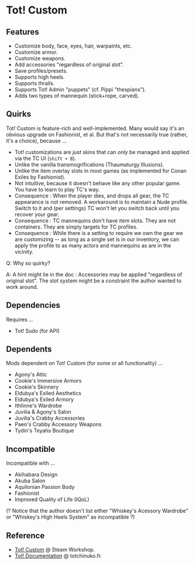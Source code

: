 # Tot! Custom

## Features

- Customize body, face, eyes, hair, warpaints, etc.
- Customize armor.
- Customize weapons.
- Add accessories "regardless of original slot".
- Save profiles/presets.
- Supports high heels.
- Supports thralls.
- Supports Tot! Admin "puppets" (cf. Pippi "thespians").
- Adds two types of mannequin (stick+rope, carved).

## Quirks

Tot! Custom is feature-rich and well-implemented. Many would say it's an obvious upgrade on Fashionist, et al.
But that's not necessarily true (rather, it's a choice), because ...

- Tot! customizations are _just_ skins that can _only_ be managed and applied via the TC UI (`shift + B`).
- Unlike the vanilla transmogrifications (Thaumaturgy Illusions).
- Unlike the item overlay slots in most games (as implemented for Conan Exiles by Fashionist).
- Not intuitive, because it doesn't behave like any other popular game. You have to learn to play TC's way.
- Consequence : When the player dies, and drops all gear, the TC appearance is not removed.
A workaround is to maintain a Nude profile. Switch to it and (per settings) TC won't let you switch back until you recover your gear.
- Consequence : TC mannequins don't have item slots. They are not containers. They are simply targets for TC profiles.
- Consequence : While there is a setting to require we own the gear we are customizing -- as long as a single set is in our inventory,
we can apply the profile to as many actors and mannequins as are in the vicinity.

Q: Why so quirky?

A: A hint might lie in the doc : Accessories may be applied "regardless of original slot". The slot system might be a constraint the author wanted to work around.

## Dependencies

Requires ...

- Tot! Sudo (for API)

## Dependents

Mods dependent on Tot! Custom (for some or all functionality) ...

- Agony's Attic
- Cookie's Immersive Armors
- Cookie's Skinnery
- Eldubya's Exiled Aesthetics
- Eldubya's Exiled Armory
- Ithlinne's Wardrobe
- Juvilia & Agony's Salon
- Juvilia's Crabby Accessories
- Paen's Crabby Accessory Weapons
- Tydin's Teyahs Boutique

## Incompatible

Incompatible with ...

- Akihabara Design
- Akuba Salon
- Aquilonian Passion Body
- Fashionist
- Improved Quality of Life (IQoL)

(? Notice that the author doesn't list either "Whiskey's Acessory Wardrobe" or "Whiskey's High Heels System" as incompatible ?)

## Reference

- [Tot! Custom](https://steamcommunity.com/sharedfiles/filedetails/?id=2886779102) @ Steam Workshop.
- [Tot! Documentation](https://apiconan.totchinuko.fr/#/) @ totchinuko.fr.
